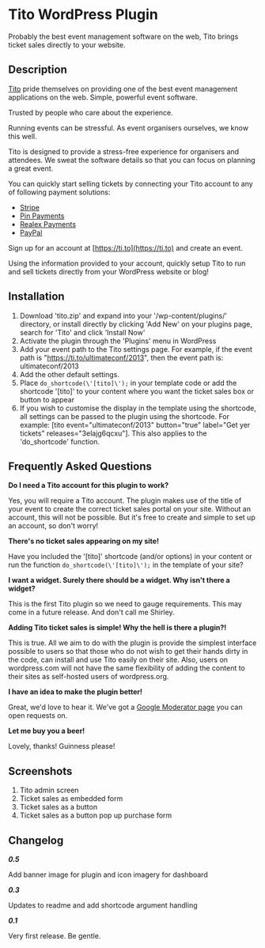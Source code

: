 # Tito WordPress Plugin

Probably the best event management software on the web, Tito brings ticket sales directly to your website.

## Description

[Tito](https://ti.to) pride themselves on providing one of the best event management applications on the web. Simple, powerful event software.

Trusted by people who care about the experience.

Running events can be stressful. As event organisers ourselves, we know this well.

Tito is designed to provide a stress-free experience for organisers and attendees. We sweat the software details so that you can focus on planning a great event.

You can quickly start selling tickets by connecting your Tito account to any of following payment solutions:

* [Stripe](http://stripe.com/)
* [Pin Payments](https://pin.net.au/)
* [Realex Payments](http://realexpayments.ie/)
* [PayPal](http://paypal.com/)

Sign up for an account at [https://ti.to](https://ti.to) and create an event.

Using the information provided to your account, quickly setup Tito to run and sell tickets directly from your WordPress website or blog!

## Installation

1. Download \'tito.zip\' and expand into your \'/wp-content/plugins/\' directory, or install directly by clicking \'Add New\' on your plugins page, search for \'Tito\' and click \'Install Now\'
2. Activate the plugin through the \'Plugins\' menu in WordPress
3. Add your event path to the Tito settings page. For example, if the event path is "https://ti.to/ultimateconf/2013", then the event path is: ultimateconf/2013
4. Add the other default settings.
5. Place `do_shortcode(\'[tito]\');` in your template code or add the shortcode \'[tito]\' to your content where you want the ticket sales box or button to appear
6. If you wish to customise the display in the template using the shortcode, all settings can be passed to the plugin using the shortcode.
For example: [tito event="ultimateconf/2013" button="true" label="Get yer tickets" releases="3elajg6qcxu"]. This also applies to the \'do_shortcode\' function.

## Frequently Asked Questions

**Do I need a Tito account for this plugin to work?**

Yes, you will require a Tito account. The plugin makes use of the title of your event to create the correct ticket sales portal on your site. Without an account, this will not be possible. But it\'s free to create and simple to set up an account, so don\'t worry!

**There\'s no ticket sales appearing on my site!**

Have you included the \'[tito]\' shortcode (and/or options) in your content or run the function `do_shortcode(\'[tito]\');` in the template of your site?

**I want a widget. Surely there should be a widget. Why isn\'t there a widget?**

This is the first Tito plugin so we need to gauge requirements. This may come in a future release. And don\'t call me Shirley.

**Adding Tito ticket sales is simple! Why the hell is there a plugin?!**

This is true. All we aim to do with the plugin is provide the simplest interface possible to users so that those who do not wish to get their hands dirty in the code, can install and use Tito easily on their site. Also, users on wordpress.com will not have the same flexibility of adding the content to their sites as self-hosted users of wordpress.org.

**I have an idea to make the plugin better!**

Great, we\'d love to hear it. We\'ve got a [Google Moderator page](http://www.google.com/moderator/?authuser=1#15/e=219831&t=219831.40) you can open requests on.

**Let me buy you a beer!**

Lovely, thanks! Guinness please!

## Screenshots
1. Tito admin screen
2. Ticket sales as embedded form
3. Ticket sales as a button
4. Ticket sales as a button pop up purchase form

## Changelog
**_0.5_**

Add banner image for plugin and icon imagery for dashboard

**_0.3_**

Updates to readme and add shortcode argument handling

**_0.1_**

Very first release. Be gentle.